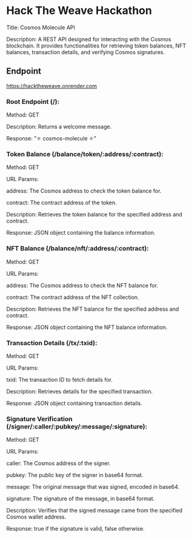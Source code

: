 # Hack The Weave Hackathon

Title: Cosmos Molecule API

Description: A REST API designed for interacting with the Cosmos blockchain. It provides functionalities for retrieving token balances, NFT balances, transaction details, and verifying Cosmos signatures.

## Endpoint

https://hacktheweave.onrender.com

### Root Endpoint (/):

Method: GET

Description: Returns a welcome message.

Response: "⚛️ cosmos-molecule ⚛️"

### Token Balance (/balance/token/:address/:contract):

Method: GET

URL Params:

address: The Cosmos address to check the token balance for.

contract: The contract address of the token.

Description: Retrieves the token balance for the specified address and contract.

Response: JSON object containing the balance information.

### NFT Balance (/balance/nft/:address/:contract):

Method: GET

URL Params:

address: The Cosmos address to check the NFT balance for.

contract: The contract address of the NFT collection.

Description: Retrieves the NFT balance for the specified address and contract.

Response: JSON object containing the NFT balance information.

### Transaction Details (/tx/:txid):

Method: GET

URL Params:

txid: The transaction ID to fetch details for.

Description: Retrieves details for the specified transaction.

Response: JSON object containing transaction details.

### Signature Verification (/signer/:caller/:pubkey/:message/:signature):

Method: GET

URL Params:

caller: The Cosmos address of the signer.

pubkey: The public key of the signer in base64 format.

message: The original message that was signed, encoded in base64.

signature: The signature of the message, in base64 format.

Description: Verifies that the signed message came from the specified Cosmos wallet address.

Response: true if the signature is valid, false otherwise.
